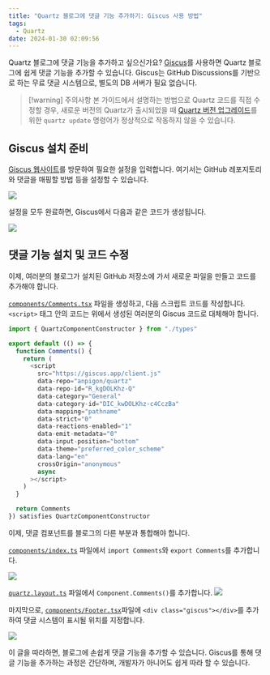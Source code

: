 ```yaml
---
title: "Quartz 블로그에 댓글 기능 추가하기: Giscus 사용 방법"
tags:
  - Quartz
date: 2024-01-30 02:09:56
---
```

Quartz 블로그에 댓글 기능을 추가하고 싶으신가요? [Giscus](https://giscus.app/ko)를 사용하면 Quartz 블로그에 쉽게 댓글 기능을 추가할 수 있습니다. Giscus는 GitHub Discussions를 기반으로 하는 무료 댓글 시스템으로, 별도의 DB 서버가 필요 없습니다.

> [!warning] 주의사항
> 본 가이드에서 설명하는 방법으로 Quartz 코드를 직접 수정할 경우, 새로운 버전의 Quartz가 출시되었을 때 [Quartz 버전 업그레이드](https://quartz.jzhao.xyz/upgrading)를 위한 `quartz update` 명령어가 정상적으로 작동하지 않을 수 있습니다.

## Giscus 설치 준비
[Giscus 웹사이트](https://giscus.app/ko)를 방문하여 필요한 설정을 입력합니다. 여기서는 GitHub 레포지토리와 댓글을 매핑할 방법 등을 설정할 수 있습니다.

![](https://i.imgur.com/MCWkIAB.png)

설정을 모두 완료하면, Giscus에서 다음과 같은 코드가 생성됩니다.

![](https://i.imgur.com/inJLEke.png)

## 댓글 기능 설치 및 코드 수정

이제, 여러분의 블로그가 설치된 GitHub 저장소에 가서 새로운 파일을 만들고 코드를 추가해야 합니다.

[`components/Comments.tsx`](https://github.com/anpigon/quartz/blob/v4/quartz/components/Comments.tsx) 파일을 생성하고, 다음 스크립트 코드를 작성합니다. `<script>` 태그 안의 코드는 위에서 생성된 여러분의 Giscus 코드로 대체해야 합니다.
```ts
import { QuartzComponentConstructor } from "./types"

export default (() => {
  function Comments() {
    return (
      <script
        src="https://giscus.app/client.js"
        data-repo="anpigon/quartz"
        data-repo-id="R_kgDOLKhz-Q"
        data-category="General"
        data-category-id="DIC_kwDOLKhz-c4CczBa"
        data-mapping="pathname"
        data-strict="0"
        data-reactions-enabled="1"
        data-emit-metadata="0"
        data-input-position="bottom"
        data-theme="preferred_color_scheme"
        data-lang="en"
        crossOrigin="anonymous"
        async
      ></script>
    )
  }

  return Comments
}) satisfies QuartzComponentConstructor
```

이제, 댓글 컴포넌트를 블로그의 다른 부분과 통합해야 합니다.

 [`components/index.ts`](https://github.com/anpigon/quartz/blob/eba1233d9b1f03a5e298bb6529f53d0af7113716/quartz/components/index.ts#L22) 파일에서 `import Comments`와 `export Comments`를 추가합니다.

![](https://i.imgur.com/wFNoAJW.png)

[`quartz.layout.ts`](https://github.com/anpigon/quartz/blob/84e5704c66ec3810080202dd1a8cf516a39ddc85/quartz.layout.ts#L23) 파일에서 `Component.Comments()`를 추가합니다.
![](https://i.imgur.com/AaXJ9LN.png)

마지막으로, [`components/Footer.tsx`](https://github.com/anpigon/quartz/blob/888b1e50ff494dc0070b256f62fbc42f3ecb65ca/quartz/components/Footer.tsx#L15-L16)파일에 `<div class="giscus"></div>`를 추가하여 댓글 시스템이 표시될 위치를 지정합니다.

![](https://i.imgur.com/r2lZAfu.png)

이 글을 따라하면, 블로그에 손쉽게 댓글 기능을 추가할 수 있습니다. Giscus를 통해 댓글 기능을 추가하는 과정은 간단하며, 개발자가 아니어도 쉽게 따라 할 수 있습니다.
